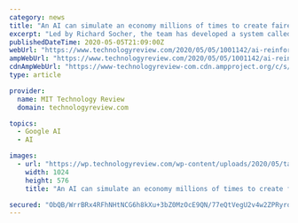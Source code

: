 ```yaml
---
category: news
title: "An AI can simulate an economy millions of times to create fairer tax policy"
excerpt: "Led by Richard Socher, the team has developed a system called the AI Economist that uses reinforcement learning—the same sort of technique behind DeepMind’s AlphaGo and AlpahZero—to identify ..."
publishedDateTime: 2020-05-05T21:09:00Z
webUrl: "https://www.technologyreview.com/2020/05/05/1001142/ai-reinforcement-learning-simulate-economy-fairer-tax-policy-income-inequality-recession-pandemic/"
ampWebUrl: "https://www.technologyreview.com/2020/05/05/1001142/ai-reinforcement-learning-simulate-economy-fairer-tax-policy-income-inequality-recession-pandemic/amp/"
cdnAmpWebUrl: "https://www-technologyreview-com.cdn.ampproject.org/c/s/www.technologyreview.com/2020/05/05/1001142/ai-reinforcement-learning-simulate-economy-fairer-tax-policy-income-inequality-recession-pandemic/amp/"
type: article

provider:
  name: MIT Technology Review
  domain: technologyreview.com

topics:
  - Google AI
  - AI

images:
  - url: "https://wp.technologyreview.com/wp-content/uploads/2020/05/tax.png?w=1024"
    width: 1024
    height: 576
    title: "An AI can simulate an economy millions of times to create fairer tax policy"

secured: "ObQB/WrrBRx4RFhNHtNCG6h8kXu+3bZ0MzOcE9QN/77eQtVegU2v4w2ZPRyroJVFRKyubtstBgyYWNdtXoeFHa7f9LufaoAcYtrcKTJ627i4a1M8XHIn+Nx3qQsGRzCf5H/kotN/+FhL4kTZHKxi6leIDk8cnh8P8F7x2sHRMbJzO1TZWq7PlS7kEfPVLS+SaSB4eOt2dNR/m6PYrbdsMfigHdhzVpcX+YtD+gl9ncsBHzdZkYZBInRRrRxHPSZ+5iAeCRN0071tjDTsujGPr3SVjdMJPMQuz9JbhgElAUI7VCiEaGSjhVtdd503qUsrC2DZnkp757n3UGnLyBSatNi+E09aibG1HXXtrmxQrhNCo0zudHF7A4tAurFTKeJHQgc1LX/CNwQO+SQx5BximWWUWA16d/mWN4hMyxsLscwYjNY4+6rLzk6E1dux1KzIGLTItxY9OVdNQosFHYoc5e0cW5Kak9i35ulJpNjiXmM=;JFmWqZIeyo+mjQ8K7mUUiA=="
---
```


